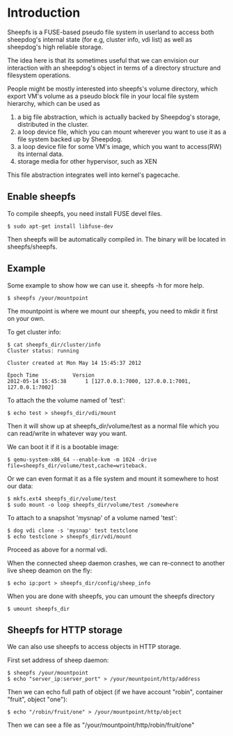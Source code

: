 # Introduction
   Sheepfs is a FUSE-based pseudo file system in userland to access both
sheepdog's internal state (for e.g, cluster info, vdi list) as well as sheepdog's high
reliable storage.

   The idea here is that its sometimes useful that we can envision our interaction with
an sheepdog's object in terms of a directory structure and filesystem operations.

   People might be mostly interested into sheepfs's volume directory, which export
VM's volume as a pseudo block file in your local file system hierarchy, which can be used as

   1. a big file abstraction, which is actually backed by Sheepdog's storage, distributed in
   the cluster.
   2. a loop device file, which you can mount wherever you want to use it as a file system
   backed up by Sheepdog.
   3. a loop device file for some VM's image, which you want to access(RW) its internal data.
   4. storage media for other hypervisor, such as XEN

This file abstraction integrates well into kernel's pagecache.

## Enable sheepfs
   To compile sheepfs, you need install FUSE devel files.

    $ sudo apt-get install libfuse-dev
 
Then sheepfs will be automatically compiled in. The binary will be located in sheepfs/sheepfs.

## Example
   Some example to show how we can use it. sheepfs -h for more help.

    $ sheepfs /your/mountpoint

   The mountpoint is where we mount our sheepfs, you need to mkdir it first on your own.

   To get cluster info:

    $ cat sheepfs_dir/cluster/info
    Cluster status: running
    
    Cluster created at Mon May 14 15:45:37 2012
    
    Epoch Time           Version
    2012-05-14 15:45:38      1 [127.0.0.1:7000, 127.0.0.1:7001, 127.0.0.1:7002]

   To attach the the volume named of 'test':

    $ echo test > sheepfs_dir/vdi/mount

   Then it will show up at sheepfs_dir/volume/test as a normal file which you can read/write in whatever way you want.

   We can boot it if it is a bootable image:

    $ qemu-system-x86_64 --enable-kvm -m 1024 -drive file=sheepfs_dir/volume/test,cache=writeback.

   Or we can even format it as a file system and mount it somewhere to host our data:

    $ mkfs.ext4 sheepfs_dir/volume/test
    $ sudo mount -o loop sheepfs_dir/volume/test /somewhere

   To attach to a snapshot 'mysnap' of a volume named 'test':

    $ dog vdi clone -s 'mysnap' test testclone
    $ echo testclone > sheepfs_dir/vdi/mount

   Proceed as above for a normal vdi.

   When the connected sheep daemon crashes, we can re-connect to another live sheep deamon on the fly:

    $ echo ip:port > sheepfs_dir/config/sheep_info

   When you are done with sheepfs, you can umount the sheepfs directory

    $ umount sheepfs_dir

## Sheepfs for HTTP storage
   We can also use sheepfs to access objects in HTTP storage.
   
   First set address of sheep daemon:

    $ sheepfs /your/mountpoint
    $ echo "server_ip:server_port" > /your/mountpoint/http/address

   Then we can echo full path of object (if we have account "robin", container "fruit", object "one"):
    
    $ echo "/robin/fruit/one" > /your/mountpoint/http/object

   Then we can see a file as "/your/mountpoint/http/robin/fruit/one"
